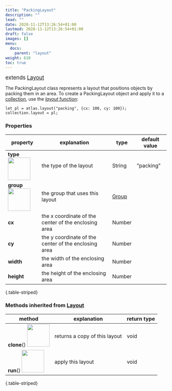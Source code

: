 ```yaml
---
title: "PackingLayout"
description: ""
lead: ""
date: 2020-11-12T13:26:54+01:00
lastmod: 2020-11-12T13:26:54+01:00
draft: false
images: []
menu:
  docs:
    parent: "layout"
weight: 610
toc: true
---
```


<span style="font-size:1.2em">extends [Layout](../layout/)</span><br>

The PackingLayout class represents a layout that positions objects by packing them in an area. To create a PackingLayout object and apply it to a [collection](../../group/collection/), use the [_layout_ function](../../global/functions/):

    let pl = atlas.layout("packing", {cx: 100, cy: 100});
    collection.layout = pl;

### Properties
| property |  explanation   | type | default value |
| --- | --- | --- | --- |
|**type** <img width="70px" src="../../readonly.png"> | the type of the layout | String | "packing" | 
|**group** <img width="70px" src="../../readonly.png">| the group that uses this layout | [Group](../../group/group/) |  |
|**cx**| the x coordinate of the center of the enclosing area | Number |  |
|**cy**| the y coordinate of the center of the enclosing area | Number |  |
|**width**| the width of the enclosing area | Number |  |
|**height**| the height of the enclosing area | Number |  |
{.table-striped}

### Methods inherited from [Layout](../layout/)
| method |  explanation   | return type |
| --- | --- | --- |
| **clone**() <img width="70px" src="../../overrides.png"> | returns a copy of this layout | void |
| **run**() <img width="70px" src="../../overrides.png"> | apply this layout | void |
{.table-striped}